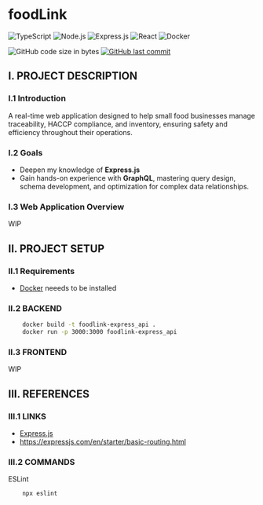 # foodLink
![TypeScript](https://img.shields.io/badge/TypeScript-007ACC?style=for-the-badge&logo=typescript&logoColor=white)
![Node.js](https://img.shields.io/badge/Node.js-43853D?style=for-the-badge&logo=node.js&logoColor=white)
![Express.js](https://img.shields.io/badge/Express.js-404D59?style=for-the-badge)
![React](https://img.shields.io/badge/React-20232A?style=for-the-badge&logo=react&logoColor=61DAFB)
![Docker](https://img.shields.io/badge/docker-%230db7ed.svg?style=for-the-badge&logo=docker&logoColor=white)

![GitHub code size in bytes](https://img.shields.io/github/languages/code-size/jdasilvalima/foodLink?style=for-the-badge)
[![GitHub last commit](https://img.shields.io/github/last-commit/jdasilvalima/foodLink?style=for-the-badge)](https://github.com/jdasilvalima/foodLink/commits)

## I. PROJECT DESCRIPTION
### I.1 Introduction

A real-time web application designed to help small food businesses manage traceability, HACCP compliance, and inventory, ensuring safety and efficiency throughout their operations.

### I.2 Goals
- Deepen my knowledge of **Express.js**
- Gain hands-on experience with **GraphQL**, mastering query design, schema development, and optimization for complex data relationships.

### I.3 Web Application Overview
WIP

## II. PROJECT SETUP
### II.1 Requirements
- [Docker](https://www.docker.com/) neeeds to be installed

### II.2 BACKEND
```bash
    docker build -t foodlink-express_api .
    docker run -p 3000:3000 foodlink-express_api
```

### II.3 FRONTEND
WIP

## III. REFERENCES
### III.1 LINKS
* [Express.js](https://expressjs.com/)
* https://expressjs.com/en/starter/basic-routing.html

### III.2 COMMANDS
ESLint
```bash
    npx eslint
```
